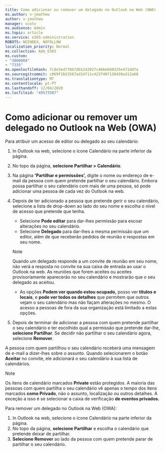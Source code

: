 ```yaml
---
title: Como adicionar ou remover um delegado no Outlook na Web (OWA)
ms.author: v-jmathew
author: v-jmathew
manager: scotv
ms.audience: Admin
ms.topic: article
ms.service: o365-administration
ROBOTS: NOINDEX, NOFOLLOW
localization_priority: Normal
ms.collection: Adm_O365
ms.custom:
- "3800004"
- "7335"
ms.openlocfilehash: fc8e3ed77867db5242927c466e680325e471dd7a
ms.sourcegitcommit: c069f1b53567ad14711c423740f120439a312a60
ms.translationtype: MT
ms.contentlocale: pt-PT
ms.lasthandoff: 12/04/2020
ms.locfileid: "49573587"
---
```

# <a name="how-to-add-or-remove-a-delegate-in-outlook-on-the-web-owa"></a>Como adicionar ou remover um delegado no Outlook na Web (OWA)

Para atribuir um acesso de editor ou delegado ao seu calendário:

1. In Outlook na web, selecione o ícone Calendário na parte inferior da página.
2. No topo da página, **selecione Partilhar > Calendário**.
3. Na página **'Partilhar e permissões',** digite o nome ou endereço de e-mail da pessoa com quem pretende partilhar o seu calendário. Embora possa partilhar o seu calendário com mais de uma pessoa, só pode adicionar uma pessoa de cada vez do Outlook na web.
4. Depois de ter adicionado a pessoa que pretende gerir o seu calendário, selecione a lista de drop-down ao lado do seu nome e escolha o nível de acesso que pretende que tenha.

    - Selecione **Pode editar** para dar-lhes permissão para escoar alterações no seu calendário.
    - Selecione **Delegado** para dar-lhes a mesma permissão que um editor, além de que receberão pedidos de reunião e respostas em seu nome.
    > [!NOTE]
    > Quando um delegado responde a um convite de reunião em seu nome, não verá a resposta no convite na sua caixa de entrada ao usar o Outlook na web. As reuniões que forem aceites ou aceites provisoriamente aparecerão no seu calendário e mostrarão que o seu delegado as aceitou.
    - As opções **Podem ver quando estou ocupado,** posso ver **títulos e locais**, e **pode ver todos os detalhes** que permitem que outros vejam o seu calendário mas não façam alterações no mesmo. O acesso a pessoas de fora da sua organização está limitado a estas opções.

5. Depois de terminar de adicionar a pessoa com quem pretende partilhar o seu calendário e ter escolhido qual a permissão que pretende dar-lhe, **selecione Partilhar**. Se decidir não partilhar o seu calendário agora, selecione **Remover**.

A pessoa com quem partilhou o seu calendário receberá uma mensagem de e-mail a dizer-lhes sobre o assunto. Quando selecionarem o botão **Aceitar** no convite, ele adicionará o seu calendário à sua lista de calendários.

> [!NOTE]
> Os itens de calendário marcados **Private** estão protegidos. A maioria das pessoas com quem partilha o seu calendário vê apenas o tempo dos itens marcados **como Privado**, não o assunto, localização ou outros detalhes. A exceção a isso é se selecionar a caixa de verificação **de eventos privados.**

Para remover um delegado no Outlook na Web (OWA):

1. In Outlook na web, selecione o ícone Calendário na parte inferior da página.
2. No topo da página, **selecione Partilhar** e escolha o calendário que pretende deixar de partilhar.
3. **Selecione Remover** ao lado da pessoa com quem pretende parar de partilhar o seu calendário.
